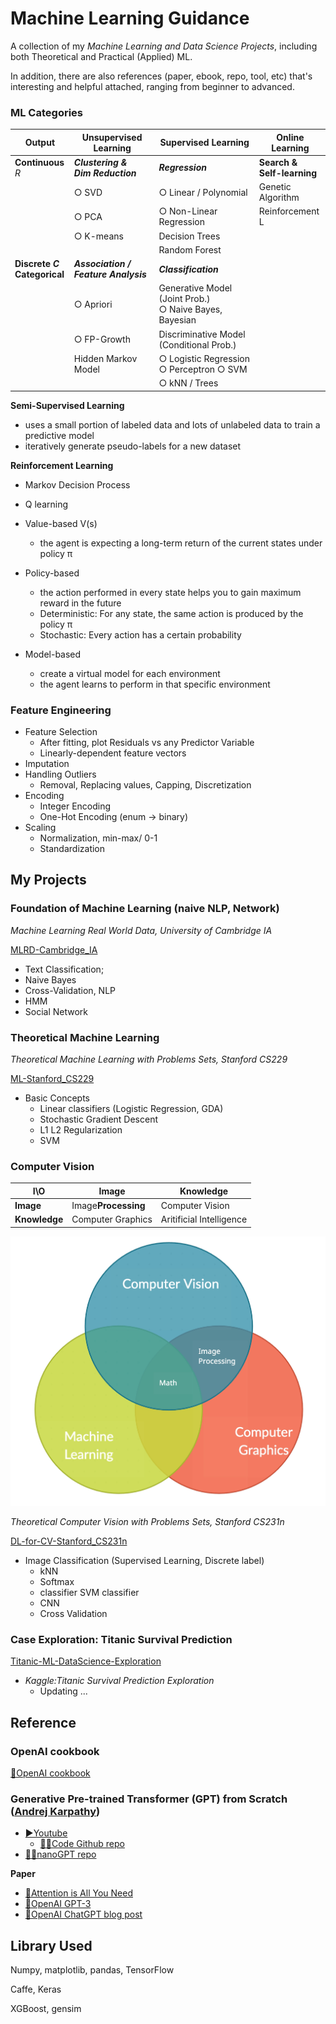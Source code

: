 # Machine Learning Guidance

A collection of my *Machine Learning and Data Science Projects*, including both Theoretical and Practical (Applied) ML.

In addition, there are also references (paper, ebook, repo, tool, etc) that's interesting and helpful attached, ranging from beginner to advanced.


### ML Categories

| Output      | Unsupervised Learning   | Supervised Learning   | Online Learning                        |
| ----------- | ---------------- | ------------------------------ | --------------- |
| **Continuous**  $R$     | ***Clustering & <br />Dim Reduction***      | ***Regression***                                     | **Search & <br />Self-learning** |
|                                             | ○ SVD                                              | ○ Linear / Polynomial                                       | Genetic Algorithm                      |
|                                             | ○ PCA                                              | ○ Non-Linear Regression                                     | Reinforcement L                        |
|                                             | ○ K-means                                          | Decision Trees                                               |                                        |
|                                             |                                                     | Random Forest                                                |                                                                           
| **Discrete $C$  <br />Categorical** | ***Association /<br /> Feature Analysis*** | ***Classification***                                 |                                        |
|                                             | ○ Apriori                                          | Generative Model (Joint Prob.)<br />○ Naive Bayes, Bayesian |                                        |
|                                             | ○ FP-Growth                                        | Discriminative Model<br />(Conditional Prob.)               |                                        |
|                                             | Hidden Markov Model                                 | ○ Logistic Regression<br />  ○ Perceptron  ○ SVM          |                                        |
|                                             |                                                     | ○ kNN / Trees                                               | 



**Semi-Supervised Learning**

- uses a small portion of labeled data and lots of unlabeled data to train a predictive model
- iteratively generate pseudo-labels for a new dataset

**Reinforcement Learning**

- Markov Decision Process
- Q learning
- Value-based           V(s)

  - the agent is expecting a long-term return of the current states under policy π
- Policy-based

  - the action performed in every state helps you to gain maximum reward in the future
  - Deterministic: For any state, the same action is produced by the policy π
  - Stochastic: Every action has a certain probability
- Model-based

  - create a virtual model for each environment
  - the agent learns to perform in that specific environment

### Feature Engineering

- Feature Selection
  - After fitting, plot Residuals vs any Predictor Variable
  - Linearly-dependent feature vectors
- Imputation
- Handling Outliers
  - Removal, Replacing values, Capping, Discretization
- Encoding
  - Integer Encoding
  - One-Hot Encoding (enum -> binary)
- Scaling
  - Normalization, min-max/ 0-1
  - Standardization

## My Projects

### Foundation of Machine Learning (naive NLP, Network)

*Machine Learning Real World Data, University of Cambridge IA*

[MLRD-Cambridge_IA](https://github.com/PeterHUistyping/Machine_Learning-Real_World_Data)

- Text Classification;
- Naive Bayes
- Cross-Validation, NLP
- HMM
- Social Network

### Theoretical Machine Learning

*Theoretical Machine Learning with Problems Sets, Stanford CS229*

[ML-Stanford_CS229](https://github.com/PeterHUistyping/Stanford_CS229.Machine_Learning)

- Basic Concepts
  - Linear classifiers (Logistic Regression, GDA)
  - Stochastic Gradient Descent
  - L1 L2 Regularization
  - SVM

### Computer Vision

| I\O                 | Image                     | Knowledge                |
| ------------------- | ------------------------- | ------------------------ |
| **Image**     | Image**Processing** | Computer Vision          |
| **Knowledge** | Computer Graphics         | Aritificial Intelligence |

![Relationship_CV](Asset/Relationship_CV.png)

*Theoretical Computer Vision with Problems Sets, Stanford CS231n*

[DL-for-CV-Stanford_CS231n](https://github.com/PeterHUistyping/Stanford_CS231n-Deep_Learning-for-Computer_Vision/)

- Image Classification (Supervised Learning, Discrete label)
  - kNN
  - Softmax
  - classifier SVM classifier
  - CNN
  - Cross Validation

### Case Exploration: Titanic Survival Prediction

[Titanic-ML-DataScience-Exploration](https://github.com/PeterHUistyping/Titanic-ML-DataScience-Exploration/)

- *Kaggle:Titanic Survival Prediction Exploration*
  - Updating ...

## Reference

### OpenAI cookbook

[📝OpenAI cookbook](https://platform.openai.com/docs/introduction)

### Generative Pre-trained Transformer (GPT) from Scratch ([Andrej Karpathy](https://github.com/karpathy/))

- [▶Youtube](https://www.youtube.com/watch?v=kCc8FmEb1nY)
  - [👨‍💻Code Github repo](https://github.com/karpathy/ng-video-lecture)
- [👨‍💻nanoGPT repo](https://github.com/karpathy/nanoGPT)

**Paper**

- [📄Attention is All You Need](https://arxiv.org/abs/1706.03762)
- [📄OpenAI GPT-3](https://arxiv.org/abs/2005.14165)
- [📝OpenAI ChatGPT blog post](https://openai.com/blog/chatgpt/)

## Library Used

Numpy, matplotlib, pandas, TensorFlow

Caffe, Keras

XGBoost, gensim
